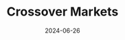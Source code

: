 ---  
layout: startup_page  
title: "Crossover Markets"  
id: "crossovermarkets.com"  
permalink: "/crossovermarketscrossovermarkets.com06262024/"  
website: "https://www.crossovermarkets.com/"  
funding_round: "Series A"  
funding_amount: "$12M"  
investors: "Illuminate Financial, DRW Venture Capital, Flow Traders, Laser Digital, Two Sigma, Wintermute, Exness, Gate.io, GMO, Pepperstone, Trademax, Think Markets"  
about: "Crossover Markets is a digital asset trading technology firm providing an execution-only electronic communication network (ECN) called CROSSx for institutional clients. CROSSx offers ultra-low-latency, quote-driven matching technology with tailored liquidity and smart order routing for competitive pricing and reduced trading costs. The platform aims to bring 24/7 trading to digital and eventually traditional asset classes."  
markets: "Fintech, Digital Assets, Financial Services"  
hq: "New York, New York, United States"  
founded_year: "2022"  
linkedin: "https://www.linkedin.com/company/crossover-markets"  
twitter: "https://twitter.com/crossover_mkts"  
instagram: ""  
facebook: ""  
crunchbase: "https://www.crunchbase.com/organization/crossover-markets-group"  
pitchbook: "https://pitchbook.com/profiles/company/495843-49"  

date_display: "26-Jun-2024"  
date: "2024-06-26"

# SEO Optimization  
meta_title: "Crossover Markets - Series A Funding ($12M)"  
meta_description: "Crossover Markets, Crossover Markets is a digital asset trading technology firm providing an execution-only electronic communication network (ECN) called CROSSx for inst..."  
meta_keywords: "Crossover Markets, Fintech, Digital Assets, Financial Services, Series A funding"  
canonical_url: "https://startup.projectstartups.com/crossovermarketscrossovermarkets.com06262024/"  
---